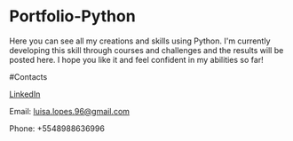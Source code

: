 # Portfolio-Python

Here you can see all my creations and skills using Python. I'm currently developing this skill through courses and challenges and the results will be posted here.
I hope you like it and feel confident in my abilities so far!

#Contacts

[LinkedIn](https://www.linkedin.com/in/maria-luisa-flopes/)

Email: luisa.lopes.96@gmail.com

Phone: +5548988636996
